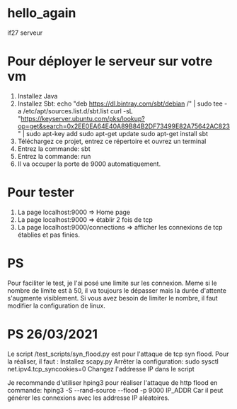 # hello_again
 if27 serveur

# Pour déployer le serveur sur votre vm
1. Installez Java
2. Installez Sbt: 
 echo "deb https://dl.bintray.com/sbt/debian /" | sudo tee -a /etc/apt/sources.list.d/sbt.list
 curl -sL "https://keyserver.ubuntu.com/pks/lookup?op=get&search=0x2EE0EA64E40A89B84B2DF73499E82A75642AC823" | sudo apt-key add
 sudo apt-get update
 sudo apt-get install sbt
3. Téléchargez ce projet, entrez ce répertoire et ouvrez un terminal
4. Entrez la commande: sbt
5. Entrez la commande: run
6. Il va occuper la porte de 9000 automatiquement.

# Pour tester
1. La page localhost:9000 => Home page
2. La page localhost:9000 => établir 2 fois de tcp
3. La page localhost:9000/connections => afficher les connexions de tcp établies et pas finies. 

# PS
Pour faciliter le test, je l'ai posé une limite sur les connexion.
Meme si le nombre de limite est à 50, il va toujours le dépasser mais la durée d'attente s'augmente visiblement.
Si vous avez besoin de limiter le nombre, il faut modifier la configuration de linux.

# PS 26/03/2021
Le script /test_scripts/syn_flood.py est pour l'attaque de tcp syn flood.
Pour la réaliser, il faut :
  Installez scapy.py
  Arrêter la configuration: sudo sysctl net.ipv4.tcp_syncookies=0
  Changez l'addresse IP dans le script

Je recommande d'utiliser hping3 pour réaliser l'attaque de http flood en commande:
  hping3 -S --rand-source --flood -p 9000 IP_ADDR
Car il peut générer les connexions avec les addresse IP aléatoires.
